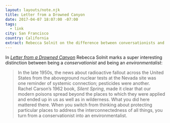 ```yaml
---
layout: layouts/note.njk
title: Letter from a Drowned Canyon
date: 2017-04-07 18:07:00 -07:00
tags:
  - link
city: San Francisco
country: California
extract: Rebecca Solnit on the difference between conversationists and environmentalists.
---
```


In _[Letter from a Drowned Canyon](https://story.californiasunday.com/drowned-canyon)_ Rebecca Solnit marks a super interesting distinction between being a _conservationist_ and being an _environmentalist_:

> In the late 1950s, the news about radioactive fallout across the United States from the aboveground nuclear tests at the Nevada site was one reminder of systemic connection; pesticides were another. Rachel Carson’s 1962 book, _Silent Spring_, made it clear that our modern poisons spread beyond the places to which they were applied and ended up in us as well as in wilderness. What you did here mattered there. When you switch from thinking about protecting particular places to address the interconnectedness of all things, you turn from a conservationist into an environmentalist.
